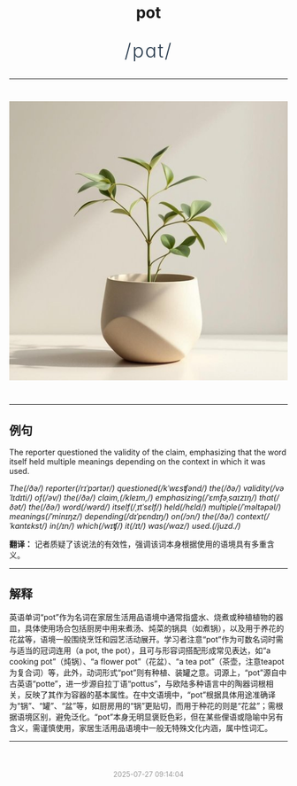 <div align="center">

# pot

<div style="margin: 30px 0;">
<h1 style="font-size: 2.5em; font-weight: 300; letter-spacing: 2px; margin: 0; color: #2c3e50;">
/pɑt/
</h1>
</div>

</div>

---

<div align="center" style="margin: 40px 0;">

![pot](images/pot.png)

</div>

---

## 例句

The reporter questioned the validity of the claim, emphasizing that the word itself held multiple meanings depending on the context in which it was used.

*The(/ðə/) reporter(/rɪˈpɔrtər/) questioned(/kˈwɛsʧənd/) the(/ðə/) validity(/vəˈlɪdɪti/) of(/əv/) the(/ðə/) claim,(/kleɪm,/) emphasizing(/ˈɛmfəˌsaɪzɪŋ/) that(/ðət/) the(/ðə/) word(/wərd/) itself(/ˌɪtˈsɛlf/) held(/hɛld/) multiple(/ˈməltəpəl/) meanings(/ˈminɪŋz/) depending(/dɪˈpɛndɪŋ/) on(/ɔn/) the(/ðə/) context(/ˈkɑntɛkst/) in(/ɪn/) which(/wɪʧ/) it(/ɪt/) was(/wɑz/) used.(/juzd./)*

**翻译：** 记者质疑了该说法的有效性，强调该词本身根据使用的语境具有多重含义。

---

## 解释

英语单词“pot”作为名词在家居生活用品语境中通常指盛水、烧煮或种植植物的器皿，具体使用场合包括厨房中用来煮汤、炖菜的锅具（如煮锅），以及用于养花的花盆等，语境一般围绕烹饪和园艺活动展开。学习者注意“pot”作为可数名词时需与适当的冠词连用（a pot, the pot），且可与形容词搭配形成常见表达，如“a cooking pot”（炖锅）、“a flower pot”（花盆）、“a tea pot”（茶壶，注意teapot为复合词）等，此外，动词形式“pot”则有种植、装罐之意。词源上，“pot”源自中古英语“potte”，进一步源自拉丁语“pottus”，与欧陆多种语言中的陶器词根相关，反映了其作为容器的基本属性。在中文语境中，“pot”根据具体用途准确译为“锅”、“罐”、“盆”等，如厨房用的“锅”更贴切，而用于种花的则是“花盆”；需根据语境区别，避免泛化。“pot”本身无明显褒贬色彩，但在某些俚语或隐喻中另有含义，需谨慎使用，家居生活用品语境中一般无特殊文化内涵，属中性词汇。


---

<div align="center" style="margin-top: 50px;">
<small style="color: #999; font-size: 0.9em;">2025-07-27 09:14:04</small>
</div>
